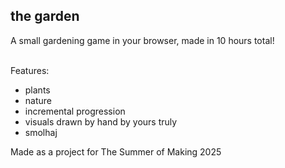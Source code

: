 ## the garden
A small gardening game in your browser, made in 10 hours total! <br> <br>

Features:
- plants
- nature
- incremental progression
- visuals drawn by hand by yours truly
- smolhaj

Made as a project for The Summer of Making 2025
